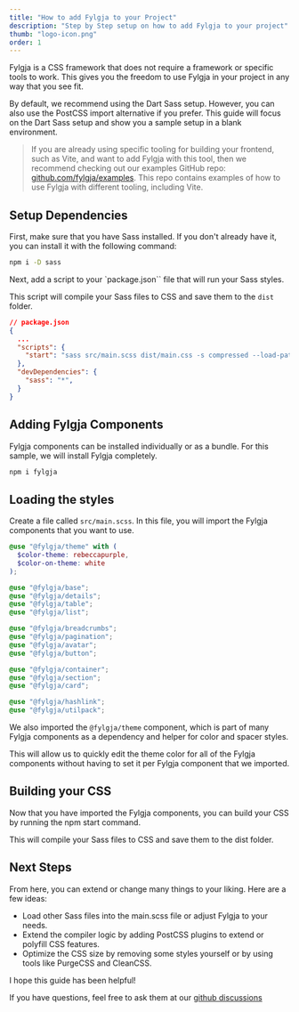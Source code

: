 ```yaml
---
title: "How to add Fylgja to your Project"
description: "Step by Step setup on how to add Fylgja to your project"
thumb: "logo-icon.png"
order: 1
---
```


Fylgja is a CSS framework that does not require a framework or specific tools to work. This gives you the freedom to use Fylgja in your project in any way that you see fit.

By default, we recommend using the Dart Sass setup. However, you can also use the PostCSS import alternative if you prefer. This guide will focus on the Dart Sass setup and show you a sample setup in a blank environment.

> If you are already using specific tooling for building your frontend, such as Vite,
> and want to add Fylgja with this tool,
> then we recommend checking out our examples GitHub repo: [github.com/fylgja/examples](https://github.com/fylgja/examples).
> This repo contains examples of how to use Fylgja with different tooling, including Vite.

## Setup Dependencies

First, make sure that you have Sass installed. If you don't already have it, you can install it with the following command:

```bash
npm i -D sass
```

Next, add a script to your `package.json`` file that will run your Sass styles.

This script will compile your Sass files to CSS and save them to the `dist` folder.

```json
// package.json
{
  ...
  "scripts": {
    "start": "sass src/main.scss dist/main.css -s compressed --load-path=node_modules",
  },
  "devDependencies": {
    "sass": "*",
  }
}
```

## Adding Fylgja Components

Fylgja components can be installed individually or as a bundle. For this sample, we will install Fylgja completely.

```bash
npm i fylgja
```

## Loading the styles

Create a file called `src/main.scss`. In this file, you will import the Fylgja components that you want to use.

```scss
@use "@fylgja/theme" with (
  $color-theme: rebeccapurple,
  $color-on-theme: white
);

@use "@fylgja/base";
@use "@fylgja/details";
@use "@fylgja/table";
@use "@fylgja/list";

@use "@fylgja/breadcrumbs";
@use "@fylgja/pagination";
@use "@fylgja/avatar";
@use "@fylgja/button";

@use "@fylgja/container";
@use "@fylgja/section";
@use "@fylgja/card";

@use "@fylgja/hashlink";
@use "@fylgja/utilpack";
```

We also imported the `@fylgja/theme` component,
which is part of many Fylgja components as a dependency and helper for color and spacer styles.

This will allow us to quickly edit the theme color for all of the Fylgja components without having to set it per Fylgja component that we imported.

## Building your CSS

Now that you have imported the Fylgja components,
you can build your CSS by running the npm start command.

This will compile your Sass files to CSS and save them to the dist folder.

## Next Steps

From here, you can extend or change many things to your liking. Here are a few ideas:

- Load other Sass files into the main.scss file or adjust Fylgja to your needs.
- Extend the compiler logic by adding PostCSS plugins to extend or polyfill CSS features.
- Optimize the CSS size by removing some styles yourself or by using tools like PurgeCSS and CleanCSS.

I hope this guide has been helpful!

If you have questions, feel free to ask them at our [github discussions](https://github.com/orgs/fylgja/discussions)
